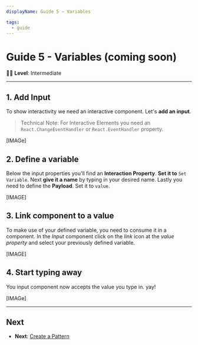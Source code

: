 ```yaml
---
displayName: Guide 5 – Variables

tags:
  - guide
---
```


# Guide 5 - Variables (coming soon)

:woman_student: **Level**: Intermediate

---

## 1. Add Input
To show interactivity we need an interactive component. Let's **add an input**.

> Technical Note: For Interactive Elements you need an `React.ChangeEventHandler` or `React.EventHandler` property.

[IMAGe]

## 2. Define a variable
Below the input properties you'll find an **Interaction Property**. **Set it to** `Set Variable`.
Next **give it a name** by typing in your desired name.
Lastly you need to define the **Payload**. Set it to `value`.

[IMAGE]

## 3. Link component to a value
To make use of your defined variable, you need to consume it in a component.
In the *Input* component click on the *link* icon at the *value property* and select your previously defined variable.

[IMAGE]

## 4. Start typing away
You input component now accepts the value you type in. yay! 

[IMAGe]

---

## Next

* **Next**: [Create a Pattern](./doc/docs/guides/create-pattern?guides-enabled=true)

